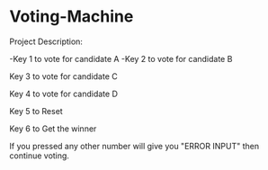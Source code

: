 # Voting-Machine

Project Description:

-Key 1 to vote for candidate A
-Key 2 to vote for candidate B

Key 3 to vote for candidate C

Key 4 to vote for candidate D

Key 5 to Reset

Key 6 to Get the winner

If you pressed any other number will give you "ERROR INPUT" then continue voting. 
